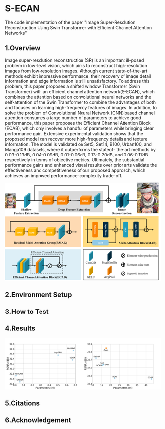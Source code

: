 # S-ECAN
The code implementation of the paper "Image Super-Resolution Reconstruction Using Swin Transformer with Efficient Channel Attention Networks"

## 1.Overview
Image super-resolution reconstruction (SR) is an important ill-posed problem in low-level vision, which aims to reconstruct high-resolution images from low-resolution images. Although current state-of-the-art methods exhibit impressive performance, their recovery of image detail information and edge information is still unsatisfactory. To address this problem, this paper proposes a shifted window Transformer (Swin Transformer) with an efficient channel attention network(S-ECAN), which combines the attention based on convolutional neural networks and the self-attention of the Swin Transformer to combine the advantages of both and focuses on learning high-frequency features of images. In addition, to solve the problem of Convolutional Neural Network (CNN) based channel attention consumes a large number of parameters to achieve good performance, this paper proposes the Efficient Channel Attention Block (ECAB), which only involves a handful of parameters while bringing clear performance gain. Extensive experimental validation shows that the proposed model can recover more high-frequency details and texture information. The model is validated on Set5, Set14, B100, Urban100, and Manga109 datasets, where it outperforms the stateof- the-art methods by 0.03-0.13dB, 0.04-0.09dB, 0.01-0.06dB, 0.13-0.20dB, and 0.06-0.17dB respectively in terms of objective metrics. Ultimately, the substantial performance gains and enhanced visual results over prior arts validate the effectiveness and competitiveness of our proposed approach, which achieves an improved performance-complexity trade-off.

![S-ECAN Architecture](https://github.com/Zency-Sun/S-ECAN/blob/main/Figs/S-ECAN%20Architecture.png)


## 2.Environment Setup

## 3.How to Test

## 4.Results

![PSNR and Parameters](https://github.com/Zency-Sun/S-ECAN/blob/main/Figs/PSNR%20and%20Parameters.png)

## 5.Citations

## 6.Acknowledgement
